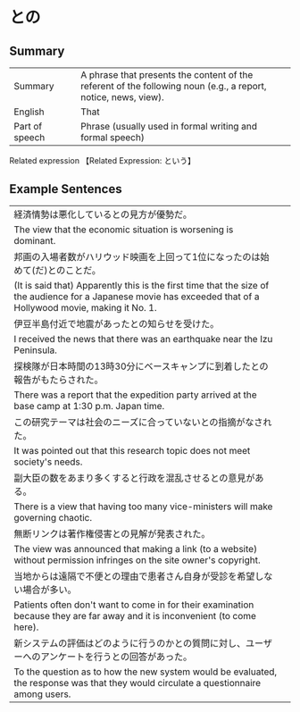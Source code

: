# との

## Summary

<table><tr>   <td>Summary<td>   <td>A phrase that presents the content of the referent of the following noun (e.g., a report, notice, news, view).</td><tr><tr>   <td>English<td>   <td>That</td><tr><tr>   <td>Part of speech<td>   <td>Phrase (usually used in formal writing and formal speech)</td><tr></table><tr>   <td>Related expression<td>   <td>【Related Expression: という】</td><tr></table></table>

## Example Sentences

<table><tr><td>経済情勢は悪化しているとの見方が優勢だ。<td><tr><tr><td>The view that the economic situation is worsening is dominant.<td><tr><tr><td>邦画の入場者数がハリウッド映画を上回って1位になったのは始めて(だ)とのことだ。<td><tr><tr><td>(It is said that) Apparently this is the first time that the size of the audience for a Japanese movie has exceeded that of a Hollywood movie, making it No. 1.<td><tr><tr><td>伊豆半島付近で地震があったとの知らせを受けた。<td><tr><tr><td>I received the news that there was an earthquake near the Izu Peninsula.<td><tr><tr><td>探検隊が日本時間の13時30分にベースキャンプに到着したとの報告がもたらされた。<td><tr><tr><td>There was a report that the expedition party arrived at the base camp at 1:30 p.m. Japan time.<td><tr><tr><td>この研究テーマは社会のニーズに合っていないとの指摘がなされた。<td><tr><tr><td>It was pointed out that this research topic does not meet society's needs.<td><tr><tr><td>副大臣の数をあまり多くすると行政を混乱させるとの意見がある。<td><tr><tr><td>There is a view that having too many vice-ministers will make governing chaotic.<td><tr><tr><td>無断リンクは著作権侵害との見解が発表された。<td><tr><tr><td>The view was announced that making a link (to a website) without permission infringes on the site owner's copyright.<td><tr><tr><td>当地からは遠隔で不便との理由で患者さん自身が受診を希望しない場合が多い。<td><tr><tr><td>Patients often don't want to come in for their examination because they are far away and it is inconvenient (to come here).<td><tr><tr><td>新システムの評価はどのように行うのかとの質問に対し、ユーザーへのアンケートを行うとの回答があった。<td><tr><tr><td>To the question as to how the new system would be evaluated, the response was that they would circulate a questionnaire among users.<td><tr></table>


